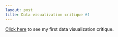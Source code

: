 ```yaml
---
layout: post
title: Data visualization critique #1
---
```


[Click here](https://docs.google.com/spreadsheets/d/1aKRcVP1QH3_QWzvKZcI89rfo_1tB9pxPk1Vtp2-Ho2k/edit?usp=sharing) to see my first data visualization critique.

